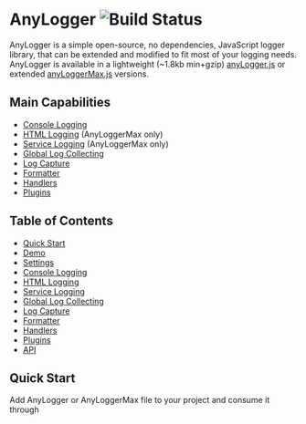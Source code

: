 AnyLogger ![Build Status](https://travis-ci.org/kaufguy/AnyLogger.svg?branch=master)
=======================
AnyLogger is a simple open-source, no dependencies, JavaScript logger library, that can be extended and modified to fit most of your logging needs. AnyLogger is available in a lightweight (~1.8kb min+gzip) [anyLogger.js](https://github.com/kaufguy/AnyLogger/blob/master/dev/anyLogger.js) or extended [anyLoggerMax.js](https://github.com/kaufguy/AnyLogger/blob/master/dev/anyLoggerMax.js) versions.

## Main Capabilities

* [Console Logging](#console-logging)
* [HTML Logging](#html-logging) (AnyLoggerMax only)
* [Service Logging](#service-logging) (AnyLoggerMax only)
* [Global Log Collecting](#global-log-collecting)
* [Log Capture](#log-capture)
* [Formatter](#formatter)
* [Handlers](#handlers)
* [Plugins](#plugins)

## Table of Contents

* [Quick Start](#quick-start)
* [Demo](#demo)
* [Settings](#settings)
* [Console Logging](#console-logging)
* [HTML Logging](#html-logging)
* [Service Logging](#service-logging)
* [Global Log Collecting](#global-log-collecting)
* [Log Capture](#log-capture)
* [Formatter](#formatter)
* [Handlers](#handlers)
* [Plugins](#plugins)
* [API](#api)

## Quick Start
Add AnyLogger or AnyLoggerMax file to your project and consume it through <script> or AMD / CommonJS loader.
Next, AnyLogger is ready to crate a logger instance and start logging. It comes with default behavior, but you might want to add some setup [settings](#settings).

```html
<html>
  <body>
    <script type="text/javascript" src="./anyLogger.js"></script>
    <script type="text/javascript">
      var loggerInst = AnyLogger.create();
      loggerInst.debug('hello world');
    </script>
  </body>
</html>
```

## Demo
Check out this [demo page](https://kaufguy.github.io/AnyLogger/) or the folders [demoLight](https://github.com/kaufguy/AnyLogger/tree/master/demoLight) and [demoMax](https://github.com/kaufguy/AnyLogger/tree/master/demoMax) to see AnyLogger in action.

## Settings
AnyLogger accept setup settings in the 'create' call. Most of the settings can be changed on a later stage using the [API](#api).
```javascript
AnyLogger.create(settings);
```
| Setting                  | Value                                   | Description                                       |    
| ------------------------ | ----------------------------------------| --------------------------------------------------|
| id                       | string                                  | logger instance id 
| logLevel                 | 'debug', 'info', 'warn', 'error', 'off' | set the log level from which you want to see logs |
| module                   | string                                  | set the module for the log messages               |
| [formatter](#formatter)  | function                                | function that receives a string message and a data object                                                                              and returns a formatted string message              |
| [handlers](#handlers)    | array of handlers                       | array of handlers which do the actual logging work|
| useFormatter             | boolean                                 | configure if to use the default formatter in case no custom                                                                            formatter was set                                   |
| collect                  | boolean                                 | configure if to collect global errors and console logs  |
| captureLogs              | boolean                                 | configure if to capture logs or not                     |
| captureLogsLimit         | integer                                 | set the limit of how many captured logs to store  |
| flushCapturedLogsOnError | {handlerTypes:[''],logLevel:''}         | configure if to                                                                                                                        [flush](#anyloggerflushcapturedlogsloglevel-handlertypes) all the                                                                        captured logs, when an error level is logged      |
| flushCapturedLogsOnLimit | {handlerTypes:[''],logLevel:''}         | configure if to                                                                                                                        [flush](#anyloggerflushcapturedlogsloglevel-handlertypes) all the                                                                        captured logs, when it reaches the limit          |
| logToConsole             | boolean                                 | configure if to use the console handler or not          |
| logToHtml (Max only)     | {container:''}                          | configure if to use the HTML handler (available only on AnyLoggerMax) or not and which HTML container to use |
| logToService (Max only)  | {loggingUrl:'', batchSize:integer,                                                                                                    flushOnWindowClose:boolean,                                                                                                              headers: [{'':''}]}                       | configure if to use Service handler (available only on                                                                                AnyLoggerMax) or not and set it's configuration |

## Console Logging
Default handler that logs messages to the console

## HTML Logging
Handler that logs to an HTML table that can be filtered, sorted and cleared. Very useful for mobile devices. Only available in AnyLoggerMax.

## Service Logging
Handler that logs to a server through an HTTP request. You can configure the service URL, request headers, batch size of the logs on each request and if to flush the remaining logs on window close event. Very useful for production monitoring. Only available in AnyLoggerMax.

## Global Log Collecting
AnyLogger can collect global errors / exceptions (window.onerror) and console logs and route them through the handlers. Very useful for investigating environment / system related errors as well as unhandled code.

## Log Capture
AnyLogger can store logs until it suites you to flush them with [flushCapturedLogs](#anyloggerflushcapturedlogsloglevel-handlertypes). You can configure the limit of how many logs to store using [captureLogsLimit](#anyloggercapturelogslimitlimit) and if to flush them when the limit is reached [flushCapturedLogsOnLimit](#anyloggerflushcapturedlogsonlimitflushonlimit) or when en error level log is received [flushCapturedLogsOnError](#anyloggerflushcapturedlogsonerrorflushonerror). Very useful for mobile devices and if you want to keep your console clean.

## Formatter
Formatter is a simple function that receives a string message and data object as input. It returns a formatted string message that will be used as an input message to the [handlers](#handlers). All non-collected messages are routed through the formatter. AnyLogger comes with a default formatter that can be disabled with 'useFormatter' configuration.
```javascript
logger.create({
	formatter: function(message, data){return "[" + data.module + "][" + data.scope + "]" + message},
	module: 'moduleName',
	logLevel: 'debug',
});
```
## Handlers
Handlers are objects which provides a 'write' function that receives a string message, log level and data. According to configuration, log messages are routed through the handlers so they can do some logging work with them. Handlers can provide their own API that would be available when retrieving their instance through [getHandlerByType](#anyloggergethandlerbytypetype). AnyLogger comes with one default 'console' handler and AnyLoggerMax also comes with 'html' and 'service' handlers. You can provide your own custom handler and set it with [addHandler](#anyloggeraddhandlerhandler) or with [settings](#settings). You can set the handler as a function or an object.
```javascript
var loggerInst = logger.create({
	handlers: [handlers: [function(message, level, data){console.debug(message)}],
	module: 'moduleName',
	logLevel: 'debug',
});
loggerInst.addHandler({
	type: 'customHandler',
	write: function(message, level, data) {
		//do somthing
	},
	apiFunc1: function(){//do somthing},
});
```
## Plugins
Plugins are module objects, which provides a 'create' function that receives the AnyLogger class and the provided settings. Plugins can manipulate AnyLogger freely, with complete access to it's infrastructure. You can provide your own custom plugin and set it with [addPlugin](#anyloggeraddpluginplugin)
```javascript
anyLogger.addPlugin({create: function(anyLoggerClass, setting){
	//do somthing
}});
```
## API
### AnyLogger.create(settingsObj)

Returns AnyLogger instance to start logging.
  * #### Parameters
    settingsObj - (optional) setup [Settings](#settings) object.

### AnyLogger.getLoggerById(id)

retrieves AnyLogger instance by id. 

  * #### Parameters
    id - id of the instance. 

### AnyLogger.addPlugin(plugin)

registers a plugin class. 

  * #### Parameters
    [plugin](#plugins) - plugin object with create function. 
    
## API - Instance

### loggerInst.debug(message, data)
### loggerInst.info(message, data)
### loggerInst.warn(message, data)
### loggerInst.error(message, data)

Logs the provided message with formatting and handling according to the data.

  * #### Parameters
    message - string message
    data - (optional) object that can contain the properties 'module' and 'scope'. 

### loggerInst.logLevel(level)

Sets the logging level. Returns the log level.

  * #### Parameters
    level - (optional) logLevel string or object.

### AnyLogger.captureLogs(capture)

turn log capture on / off.

  * #### Parameters
    capture - boolean value. 

### AnyLogger.captureLogsLimit(limit)

set the limit of how many captured logs to store.

  * #### Parameters
    limit - integer value. 
    
### AnyLogger.flushCapturedLogsOnLimit(flushOnLimit)

configures if to [flush](#anyloggerflushcapturedlogsloglevel-handlertypes) all the captured logs when it reaches the limit.

  * #### Parameters
    flushOnLimit - object that contains the properties 'logLevel': the minimum level of logs you want to flush and 'handlerTypes': which     handlers you want to log to.    
    
### AnyLogger.flushCapturedLogsOnError(flushOnError)

configures if to [flush](#anyloggerflushcapturedlogsloglevel-handlertypes) all the captured logs, when an error level is logged. This is useful if you only interested in investigating errors and need extended data of the logs that could guide to that error.

  * #### Parameters
    flushOnError - object that contains the properties 'logLevel': the minimum level of logs you want to flush and 'handlerTypes': which     handlers you want to log to.
    
### AnyLogger.getCapturedLogs()

return the captured logs.
    
### AnyLogger.flushCapturedLogs(logLevel, handlerTypes)

flush all the captured logs.
    
  * #### Parameters
    logLevel- the minimum level of logs you want to flush.
    handlerTypes- array of handler types you want to log to.
    
### AnyLogger.addHandler(handler)

adds an handler to log messages to.
    
  * #### Parameters
    [handler](#handlers)- object that contains the properties 'type': string of the handler type(name) and 'write': function that receives a string message, log level and data.
    
### AnyLogger.getHandlerByType(type)

return an handler instance by it's type.
    
  * #### Parameters
    type- string of an handler type.

